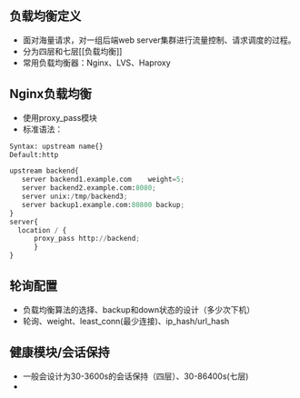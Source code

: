 ## 负载均衡定义
- 面对海量请求，对一组后端web server集群进行流量控制、请求调度的过程。
- 分为四层和七层[[负载均衡]]
- 常用负载均衡器：Nginx、LVS、Haproxy


## Nginx负载均衡
- 使用proxy_pass模块
- 标准语法：
```python
Syntax: upstream name{}
Default:http

upstream backend{
   server backend1.example.com    weight=5;
   server backend2.example.com:8080;
   server unix:/tmp/backend3;
   server backup1.example.com:80800 backup;
}
server{
  location / {
      proxy_pass http://backend;
      }
}
```


## 轮询配置
- 负载均衡算法的选择、backup和down状态的设计（多少次下机）
- 轮询、weight、least_conn(最少连接)、ip_hash/url_hash
## 健康模块/会话保持
- 一般会设计为30-3600s的会话保持（四层）、30-86400s(七层)
- 